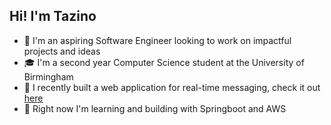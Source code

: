 ## Hi! I'm Tazino

- 🚀  I'm an aspiring Software Engineer looking to work on impactful projects and ideas
- 🎓 I'm a second year Computer Science student at the University of Birmingham
- 💬 I recently built a web application for real-time messaging, check it out [here](https://chatapp-oyd6.onrender.com) 
- 🌱  Right now I'm learning and building with Springboot and AWS

